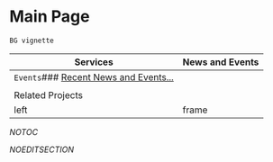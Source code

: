 # Main Page

`BG vignette`

|  Services                                                                          |  News and Events  |
| ---------------------------------------------------------------------------------- | ----------------- |
|  `Events`### [Recent News and Events...](recent-news-and-events.md) 
 |                   |
|  Related Projects                                                                  |                   |
|  left                                                                              |  frame            |

_*NOTOC*_ 

_*NOEDITSECTION*_
